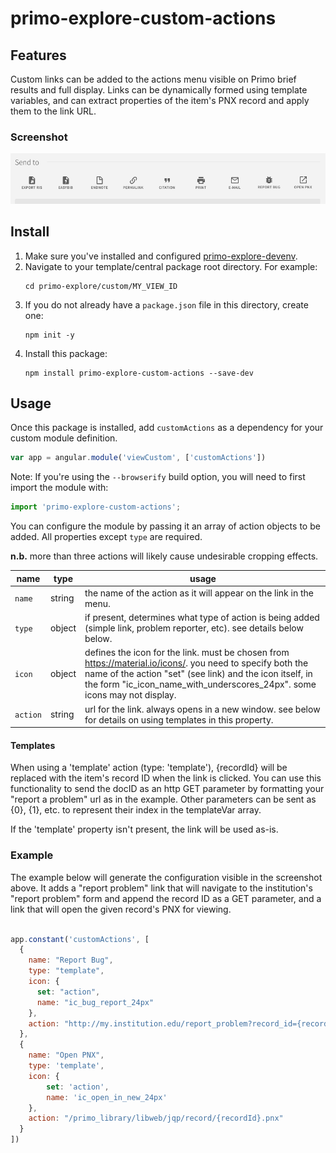 # primo-explore-custom-actions

<!-- ![Build Status](https://api.travis-ci.org/Alliance-PCJWG/primo-explore-clickable-logo.svg?branch=master) -->

## Features
Custom links can be added to the actions menu visible on Primo brief results and full display. Links can be dynamically formed using template variables, and can extract properties of the item's PNX record and apply them to the link URL.

### Screenshot
![screenshot](screenshot.png)

## Install
1. Make sure you've installed and configured [primo-explore-devenv](https://github.com/ExLibrisGroup/primo-explore-devenv).
2. Navigate to your template/central package root directory. For example:
    ```
    cd primo-explore/custom/MY_VIEW_ID
    ```
3. If you do not already have a `package.json` file in this directory, create one:
    ```
    npm init -y
    ```
4. Install this package:
    ```
    npm install primo-explore-custom-actions --save-dev
    ```

## Usage
Once this package is installed, add `customActions` as a dependency for your custom module definition.

```js
var app = angular.module('viewCustom', ['customActions'])
```
Note: If you're using the `--browserify` build option, you will need to first import the module with:

```javascript
import 'primo-explore-custom-actions';
```

You can configure the module by passing it an array of action objects to be added. All properties except `type` are required.

**n.b.** more than three actions will likely cause undesirable cropping effects.

| name     | type   | usage                                                                                                                                                                                                                    |
|----------|--------|--------------------------------------------------------------------------------------------------------------------------------------------------------------------------------------------------------------------------|
| `name`   | string | the name of the action as it will appear on the link in the menu.                                                                                                                                                        |
| `type`   | object | if present, determines what type of action is being added (simple link, problem reporter, etc). see details below below.                                                                                                       |
| `icon`   | object | defines the icon for the link. must be chosen from <https://material.io/icons/>. you need to specify both the name of the action "set" (see link) and the icon itself, in the form "ic_icon_name_with_underscores_24px". some icons may not display. |
| `action` | string | url for the link. always opens in a new window. see below for details on using templates in this property.                                                                                                               |

#### Templates

When using a 'template' action (type: 'template'), {recordId} will be replaced with the item's record ID when the link is clicked. You can use this functionality to send the docID as an http GET parameter by formatting your "report a problem" url as in the example. Other parameters can be sent as {0}, {1}, etc. to represent their index in the templateVar array.

If the 'template' property isn't present, the link will be used as-is.

### Example

The example below will generate the configuration visible in the screenshot above. It adds a "report problem" link that will navigate to the institution's "report problem" form and append the record ID as a GET parameter, and a link that will open the given record's PNX for viewing.

```js

app.constant('customActions', [
  {
    name: "Report Bug",
    type: "template",
    icon: {
      set: "action",
      name: "ic_bug_report_24px"
    },
    action: "http://my.institution.edu/report_problem?record_id={recordId}"
  },
  {
    name: "Open PNX",
    type: 'template',
    icon: {
        set: 'action',
        name: 'ic_open_in_new_24px'
    },
    action: "/primo_library/libweb/jqp/record/{recordId}.pnx"
  }
])
```

<!-- ## Running tests
1. Clone the repo
2. Run `npm install`
3. Run `npm test` -->
